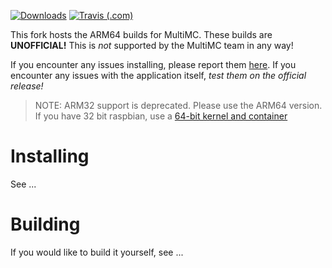 [![Downloads](https://img.shields.io/github/downloads/JJTech0130/MultiMC5/total?style=for-the-badge)](https://github.com/JJTech0130/MultiMC5/releases/latest) [![Travis (.com)](https://img.shields.io/travis/com/JJTech0130/MultiMC5?style=for-the-badge)](https://travis-ci.com/JJTech0130/MultiMC5)

This fork hosts the ARM64 builds for MultiMC. These builds are **UNOFFICIAL!** This is *not* supported by the MultiMC team in any way!

If you encounter any issues installing, please report them [here](https://github.com/JJTech0130/MultiMC5/issues). If you encounter any issues with the application itself, *test them on the official release!*

> NOTE: ARM32 support is deprecated. Please use the ARM64 version. If you have 32 bit raspbian, use a [64-bit kernel and container](https://www.raspberrypi.org/forums/viewtopic.php?t=232415)

# Installing
See ...
# Building
If you would like to build it yourself, see ...
